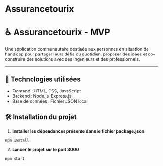 # Assurancetourix

# ♿ Assurancetourix - MVP

Une application communautaire destinée aux personnes en situation de handicap pour partager leurs défis du quotidien, proposer des idées et co-construire des solutions avec des ingénieurs et des professionnels.

---

## 🚀 Technologies utilisées

- Frontend : HTML, CSS, JavaScript
- Backend : Node.js, Express.js
- Base de données : Fichier JSON local


## 🛠️ Installation du projet

1. **Installer les dépendances présente dans le fichier package.json**
```bash
npm install
```

2. **Lancer le projet sur le port 3000**
```bash
npm start
```